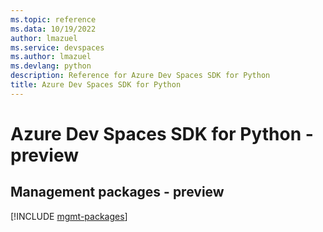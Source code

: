 ```yaml
---
ms.topic: reference
ms.data: 10/19/2022
author: lmazuel
ms.service: devspaces
ms.author: lmazuel
ms.devlang: python
description: Reference for Azure Dev Spaces SDK for Python
title: Azure Dev Spaces SDK for Python
---
```

# Azure Dev Spaces SDK for Python - preview

## Management packages - preview
[!INCLUDE [mgmt-packages](dev-spaces-mgmt-index.md)]
